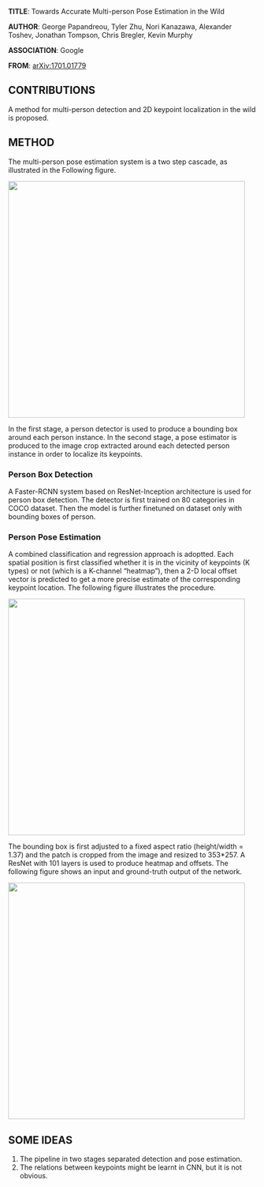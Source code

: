 **TITLE**: Towards Accurate Multi-person Pose Estimation in the Wild

**AUTHOR**: George Papandreou, Tyler Zhu, Nori Kanazawa, Alexander Toshev, Jonathan Tompson, Chris Bregler, Kevin Murphy

**ASSOCIATION**: Google

**FROM**: [arXiv:1701.01779](https://arxiv.org/abs/1701.01779)

## CONTRIBUTIONS ##

A method for multi-person detection and 2D keypoint localization in the wild is proposed.


## METHOD ##

The multi-person pose estimation system is a two step cascade, as illustrated in the Following figure. 

<img class="img-responsive center-block" src="https://raw.githubusercontent.com/joshua19881228/my_blogs/master/Computer_Vision/Reading_Note/figures/TAMPEW_1.jpg" alt="" width="480"/>

In the first stage, a person detector is used to produce a bounding box around each person instance. In the second stage, a pose estimator is produced to the image crop extracted around each detected person instance in order to localize its keypoints.

### Person Box Detection ###

A Faster-RCNN system based on ResNet-Inception architecture is used for person box detection. The detector is first trained on 80 categories in COCO dataset. Then the model is further finetuned on dataset only with bounding boxes of person.

### Person Pose Estimation ###

A combined classification and regression approach is adoptted. Each spatial position is first classified whether it is in the vicinity of keypoints (K types) or not (which is a K-channel “heatmap”), then a 2-D local offset vector is predicted to get a more precise estimate of the corresponding keypoint location. The following figure illustrates the procedure.

<img class="img-responsive center-block" src="https://raw.githubusercontent.com/joshua19881228/my_blogs/master/Computer_Vision/Reading_Note/figures/TAMPEW_2.jpg" alt="" width="480"/>

The bounding box is first adjusted to a fixed aspect ratio (height/width = 1.37) and the patch is cropped from the image and resized to 353*257. A ResNet with 101 layers is used to produce heatmap and offsets. The following figure shows an input and ground-truth output of the network. 

<img class="img-responsive center-block" src="https://raw.githubusercontent.com/joshua19881228/my_blogs/master/Computer_Vision/Reading_Note/figures/TAMPEW_2.jpg" alt="" width="480"/>

## SOME IDEAS ##

1. The pipeline in two stages separated detection and pose estimation.
2. The relations between keypoints might be learnt in CNN, but it is not obvious.
